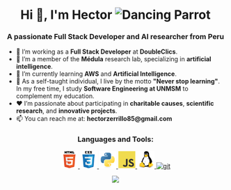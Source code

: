 <h1 align="center">Hi 👋, I'm Hector <img height="40" src="https://emoji.gg/assets/emoji/7333-parrotdance.gif" alt="Dancing Parrot"></h1>

<h3 align="center">A passionate Full Stack Developer and AI researcher from Peru</h3>

<ul>
  <li>🔭 I’m working as a <strong>Full Stack Developer</strong> at <strong>DoubleClics</strong>.</li>
  <li>🔬 I’m a member of the <strong>Médula</strong> research lab, specializing in <strong>artificial intelligence</strong>.</li>
  <li>🌱 I’m currently learning <strong>AWS</strong> and <strong>Artificial Intelligence</strong>.</li>
  <li>🚀 As a self-taught individual, I live by the motto <strong>"Never stop learning"</strong>. In my free time, I study <strong>Software Engineering at UNMSM</strong> to complement my education.</li>
  <li>❤️ I’m passionate about participating in <strong>charitable causes</strong>, <strong>scientific research</strong>, and <strong>innovative projects</strong>.</li>
  <li>📫 You can reach me at: <strong>hectorzerrillo85@gmail.com</strong></li>
</ul>



<h3 align="center">Languages and Tools:</h3>

<p align="center"> 
  <a href="https://www.w3.org/html/" target="_blank"> 
    <img src="https://raw.githubusercontent.com/devicons/devicon/master/icons/html5/html5-original-wordmark.svg" alt="html5" width="40" height="40"/> 
  </a>
  <a href="https://www.w3schools.com/css/" target="_blank"> 
    <img src="https://raw.githubusercontent.com/devicons/devicon/master/icons/css3/css3-original-wordmark.svg" alt="css3" width="40" height="40"/> 
  </a> 
  <a href="https://www.python.org" target="_blank"> 
    <img src="https://raw.githubusercontent.com/devicons/devicon/master/icons/python/python-original.svg" alt="python" width="40" height="40"/> 
  </a>  
  <a href="https://developer.mozilla.org/en-US/docs/Web/JavaScript" target="_blank"> 
    <img src="https://raw.githubusercontent.com/devicons/devicon/master/icons/javascript/javascript-original.svg" alt="javascript" width="40" height="40"/> 
  </a> 
  <a href="https://www.linux.org/" target="_blank"> 
    <img src="https://raw.githubusercontent.com/devicons/devicon/master/icons/linux/linux-original.svg" alt="linux" width="40" height="40"/> 
  </a> 
  <a href="https://git-scm.com/" target="_blank"> 
    <img src="https://www.vectorlogo.zone/logos/git-scm/git-scm-icon.svg" alt="git" width="40" height="40"/> 
  </a>
</p>

<p align= "center">
<!--   <img height= "150" src="https://github-readme-stats.vercel.app/api?username=Hecze&theme=react&show_icons=true&include_all_commits=true" /> -->
  <img height= "150" src="https://github-readme-stats.vercel.app/api/top-langs/?username=Hecze&theme=react&layout=compact" />
</p>
